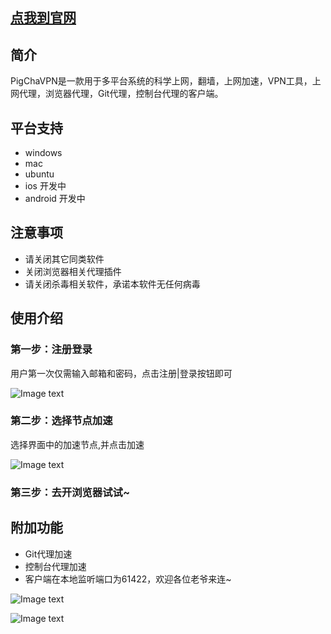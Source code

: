 ## [点我到官网](http://pigcha.com)


## 简介
PigChaVPN是一款用于多平台系统的科学上网，翻墙，上网加速，VPN工具，上网代理，浏览器代理，Git代理，控制台代理的客户端。
## 平台支持
- windows
- mac
- ubuntu
- ios 开发中
- android 开发中

## 注意事项
- 请关闭其它同类软件
- 关闭浏览器相关代理插件
- 请关闭杀毒相关软件，承诺本软件无任何病毒

## 使用介绍
### 第一步：注册登录
用户第一次仅需输入邮箱和密码，点击注册|登录按钮即可

![Image text](http://pigcha.com:6789/PigChaVPN/misc/pic2.png)

### 第二步：选择节点加速
选择界面中的加速节点,并点击加速

![Image text](http://pigcha.com:6789/PigChaVPN/misc/pic3.png)

### 第三步：去开浏览器试试~
## 附加功能
- Git代理加速
- 控制台代理加速
- 客户端在本地监听端口为61422，欢迎各位老爷来连~

![Image text](http://pigcha.com:6789/PigChaVPN/misc/pic1.png)

![Image text](http://pigcha.com:6789/PigChaVPN/misc/pic0.png)
